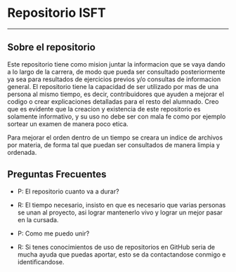 # Repositorio ISFT
---
## Sobre el repositorio

Este repositorio tiene como mision juntar la informacion que se vaya dando a lo largo de la carrera, de modo que pueda ser consultado posteriormente ya sea para resultados de ejercicios previos y/o consultas de informacion general.
El repositorio tiene la capacidad de ser utilizado por mas de una persona al mismo tiempo, es decir, contribuidores que ayuden a mejorar el codigo o crear explicaciones detalladas para el resto del alumnado.
Creo que es evidente que la creacion y existencia de este repositorio es solamente informativo, y su uso no debe ser con mala fe como por ejemplo sortear un examen de manera poco etica.

Para mejorar el orden dentro de un tiempo se creara un indice de archivos por materia, de forma tal que puedan ser consultados de manera limpia y ordenada.

## Preguntas Frecuentes

* P: El repositorio cuanto va a durar?
* R: El tiempo necesario, insisto en que es necesario que varias personas se unan al proyecto, asi lograr mantenerlo vivo y lograr un mejor pasar en la cursada.

* P: Como me puedo unir?
* R: Si tenes conocimientos de uso de repositorios en GitHub seria de mucha ayuda que puedas aportar, esto se da contactandose conmigo e identificandose.
